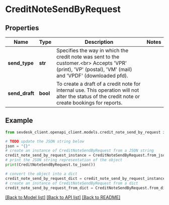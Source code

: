 # CreditNoteSendByRequest


## Properties

Name | Type | Description | Notes
------------ | ------------- | ------------- | -------------
**send_type** | **str** | Specifies the way in which the credit note was sent to the customer.&lt;br&gt;       Accepts &#39;VPR&#39; (print), &#39;VP&#39; (postal), &#39;VM&#39; (mail) and &#39;VPDF&#39; (downloaded pfd). | 
**send_draft** | **bool** | To create a draft of a credit note for internal use. This operation will not alter the status of the credit note or create bookings for reports. | 

## Example

```python
from sevdesk_client.openapi_client.models.credit_note_send_by_request import CreditNoteSendByRequest

# TODO update the JSON string below
json = "{}"
# create an instance of CreditNoteSendByRequest from a JSON string
credit_note_send_by_request_instance = CreditNoteSendByRequest.from_json(json)
# print the JSON string representation of the object
print(CreditNoteSendByRequest.to_json())

# convert the object into a dict
credit_note_send_by_request_dict = credit_note_send_by_request_instance.to_dict()
# create an instance of CreditNoteSendByRequest from a dict
credit_note_send_by_request_from_dict = CreditNoteSendByRequest.from_dict(credit_note_send_by_request_dict)
```
[[Back to Model list]](../README.md#documentation-for-models) [[Back to API list]](../README.md#documentation-for-api-endpoints) [[Back to README]](../README.md)


